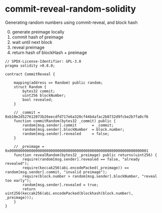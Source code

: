 # commit-reveal-random-solidity
Generating random numbers using commit-reveal, and block hash

0. generate preimage locally
1. commit hash of preimage
2. wait until next block
3. reveal preimage
4. return hash of blockHash + preimage


```solidity
// SPDX-License-Identifier: GPL-3.0
pragma solidity >0.8.0;

contract CommitReveal {

    mapping(address => Random) public random;
    struct Random {
        bytes32 commit;
        uint256 blockNumber;
        bool revealed;
    }

    // _commit = 0xb10e2d527612073b26eecdfd717e6a320cf44b4afac2b0732d9fcbe2b7fa0cf6
    function commitRandom(bytes32 _commit) public {
        random[msg.sender].commit       = _commit;
        random[msg.sender].blockNumber  = block.number;
        random[msg.sender].revealed     = false;
    }

    // _preimage = 0x0000000000000000000000000000000000000000000000000000000000000001
    function revealRandom(bytes32 _preimage) public returns(uint256) {
        require(random[msg.sender].revealed == false, "already revealed");
        require(keccak256(abi.encodePacked(_preimage)) == random[msg.sender].commit, "invalid preimage");
        require(block.number > random[msg.sender].blockNumber, "reveal too early");
        random[msg.sender].revealed = true;
        return uint256(keccak256(abi.encodePacked(blockhash(block.number), _preimage)));
    }
}
```
